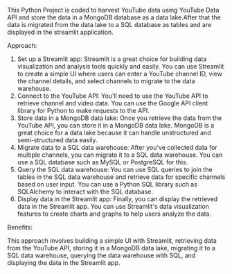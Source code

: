 This Python Project is coded to harvest YouTube data using YouTube Data API and store the data in a MongoDB database as a data lake.After that the data is migrated from the data lake to a SQL database as tables and are displayed in the streamlit application.

Approach: 
1.  Set up a Streamlit app: Streamlit is a great choice for building data visualization and analysis tools quickly and easily. You can use Streamlit to create a simple UI where users can enter a YouTube channel ID, view the channel details, and select channels to migrate to the data warehouse.
2.  Connect to the YouTube API: You'll need to use the YouTube API to retrieve channel and video data. You can use the Google API client library for Python to make requests to the API.
3.  Store data in a MongoDB data lake: Once you retrieve the data from the YouTube API, you can store it in a MongoDB data lake. MongoDB is a great choice for a data lake because it can handle unstructured and semi-structured data easily.
4.  Migrate data to a SQL data warehouse: After you've collected data for multiple channels, you can migrate it to a SQL data warehouse. You can use a SQL database such as MySQL or PostgreSQL for this.
5.  Query the SQL data warehouse: You can use SQL queries to join the tables in the SQL data warehouse and retrieve data for specific channels based on user input. You can use a Python SQL library such as SQLAlchemy to interact with the SQL database.
6.  Display data in the Streamlit app: Finally, you can display the retrieved data in the Streamlit app. You can use Streamlit's data visualization features to create charts and graphs to help users analyze the data.
 

Benefits:

This approach involves building a simple UI with Streamlit, retrieving data from the YouTube API, storing it in a MongoDB data lake, migrating it to a SQL data warehouse, querying the data warehouse with SQL, and displaying the data in the Streamlit app.

